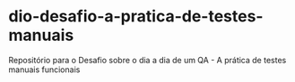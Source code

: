 # dio-desafio-a-pratica-de-testes-manuais
Repositório para o Desafio sobre o dia a dia de um QA - A prática de testes manuais funcionais

